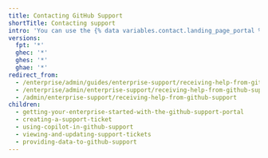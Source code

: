 ```yaml
---
title: Contacting GitHub Support
shortTitle: Contacting support
intro: 'You can use the {% data variables.contact.landing_page_portal %} to contact GitHub Support for help troubleshooting issues you encounter while using GitHub.'
versions:
  fpt: '*'
  ghec: '*'
  ghes: '*'
  ghae: '*'
redirect_from:
  - /enterprise/admin/guides/enterprise-support/receiving-help-from-github-enterprise-support
  - /enterprise/admin/enterprise-support/receiving-help-from-github-support
  - /admin/enterprise-support/receiving-help-from-github-support
children:
  - getting-your-enterprise-started-with-the-github-support-portal
  - creating-a-support-ticket
  - using-copilot-in-github-support
  - viewing-and-updating-support-tickets
  - providing-data-to-github-support
---
```

